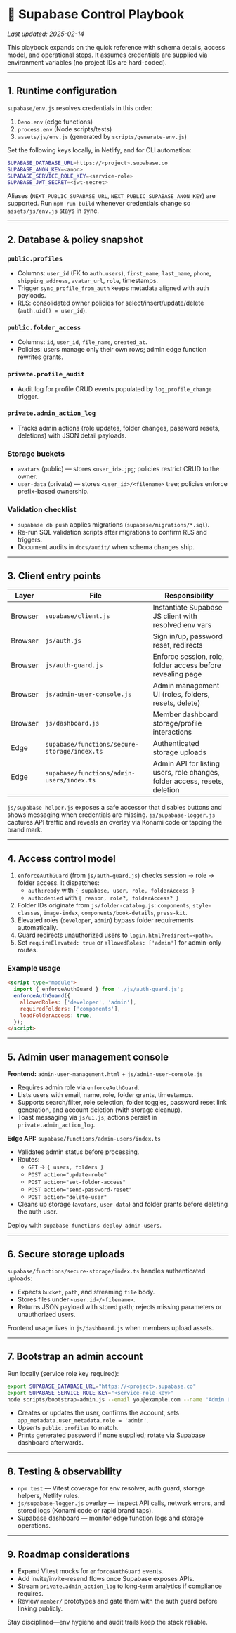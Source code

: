 # 🔐 Supabase Control Playbook

_Last updated: 2025-02-14_

This playbook expands on the quick reference with schema details, access model, and operational steps. It assumes credentials are supplied via environment variables (no project IDs are hard-coded).

---

## 1. Runtime configuration
`supabase/env.js` resolves credentials in this order:
1. `Deno.env` (edge functions)
2. `process.env` (Node scripts/tests)
3. `assets/js/env.js` (generated by `scripts/generate-env.js`)

Set the following keys locally, in Netlify, and for CLI automation:
```bash
SUPABASE_DATABASE_URL=https://<project>.supabase.co
SUPABASE_ANON_KEY=<anon>
SUPABASE_SERVICE_ROLE_KEY=<service-role>
SUPABASE_JWT_SECRET=<jwt-secret>
```
Aliases (`NEXT_PUBLIC_SUPABASE_URL`, `NEXT_PUBLIC_SUPABASE_ANON_KEY`) are supported. Run `npm run build` whenever credentials change so `assets/js/env.js` stays in sync.

---

## 2. Database & policy snapshot
### `public.profiles`
- Columns: `user_id` (FK to `auth.users`), `first_name`, `last_name`, `phone`, `shipping_address`, `avatar_url`, `role`, timestamps.
- Trigger `sync_profile_from_auth` keeps metadata aligned with auth payloads.
- RLS: consolidated owner policies for select/insert/update/delete (`auth.uid() = user_id`).

### `public.folder_access`
- Columns: `id`, `user_id`, `file_name`, `created_at`.
- Policies: users manage only their own rows; admin edge function rewrites grants.

### `private.profile_audit`
- Audit log for profile CRUD events populated by `log_profile_change` trigger.

### `private.admin_action_log`
- Tracks admin actions (role updates, folder changes, password resets, deletions) with JSON detail payloads.

### Storage buckets
- `avatars` (public) — stores `<user_id>.jpg`; policies restrict CRUD to the owner.
- `user-data` (private) — stores `<user_id>/<filename>` tree; policies enforce prefix-based ownership.

### Validation checklist
- `supabase db push` applies migrations (`supabase/migrations/*.sql`).
- Re-run SQL validation scripts after migrations to confirm RLS and triggers.
- Document audits in `docs/audit/` when schema changes ship.

---

## 3. Client entry points
| Layer | File | Responsibility |
| --- | --- | --- |
| Browser | `supabase/client.js` | Instantiate Supabase JS client with resolved env vars |
| Browser | `js/auth.js` | Sign in/up, password reset, redirects |
| Browser | `js/auth-guard.js` | Enforce session, role, folder access before revealing page |
| Browser | `js/admin-user-console.js` | Admin management UI (roles, folders, resets, delete) |
| Browser | `js/dashboard.js` | Member dashboard storage/profile interactions |
| Edge | `supabase/functions/secure-storage/index.ts` | Authenticated storage uploads |
| Edge | `supabase/functions/admin-users/index.ts` | Admin API for listing users, role changes, folder access, resets, deletion |

`js/supabase-helper.js` exposes a safe accessor that disables buttons and shows messaging when credentials are missing. `js/supabase-logger.js` captures API traffic and reveals an overlay via Konami code or tapping the brand mark.

---

## 4. Access control model
1. `enforceAuthGuard` (from `js/auth-guard.js`) checks session → role → folder access. It dispatches:
   - `auth:ready` with `{ supabase, user, role, folderAccess }`
   - `auth:denied` with `{ reason, role?, folderAccess? }`
2. Folder IDs originate from `js/folder-catalog.js`: `components`, `style-classes`, `image-index`, `components/book-details`, `press-kit`.
3. Elevated roles (`developer`, `admin`) bypass folder requirements automatically.
4. Guard redirects unauthorized users to `login.html?redirect=<path>`.
5. Set `requireElevated: true` or `allowedRoles: ['admin']` for admin-only routes.

### Example usage
```html
<script type="module">
  import { enforceAuthGuard } from './js/auth-guard.js';
  enforceAuthGuard({
    allowedRoles: ['developer', 'admin'],
    requiredFolders: ['components'],
    loadFolderAccess: true,
  });
</script>
```

---

## 5. Admin user management console
**Frontend:** `admin-user-management.html` + `js/admin-user-console.js`
- Requires admin role via `enforceAuthGuard`.
- Lists users with email, name, role, folder grants, timestamps.
- Supports search/filter, role selection, folder toggles, password reset link generation, and account deletion (with storage cleanup).
- Toast messaging via `js/ui.js`; actions persist in `private.admin_action_log`.

**Edge API:** `supabase/functions/admin-users/index.ts`
- Validates admin status before processing.
- Routes:
  - `GET` → `{ users, folders }`
  - `POST action="update-role"`
  - `POST action="set-folder-access"`
  - `POST action="send-password-reset"`
  - `POST action="delete-user"`
- Cleans up storage (`avatars`, `user-data`) and folder grants before deleting the auth user.

Deploy with `supabase functions deploy admin-users`.

---

## 6. Secure storage uploads
`supabase/functions/secure-storage/index.ts` handles authenticated uploads:
- Expects `bucket`, `path`, and streaming `file` body.
- Stores files under `<user.id>/<filename>`.
- Returns JSON payload with stored path; rejects missing parameters or unauthorized users.

Frontend usage lives in `js/dashboard.js` when members upload assets.

---

## 7. Bootstrap an admin account
Run locally (service role key required):
```bash
export SUPABASE_DATABASE_URL="https://<project>.supabase.co"
export SUPABASE_SERVICE_ROLE_KEY="<service-role-key>"
node scripts/bootstrap-admin.js --email you@example.com --name "Admin User"
```
- Creates or updates the user, confirms the account, sets `app_metadata.user_metadata.role = 'admin'`.
- Upserts `public.profiles` to match.
- Prints generated password if none supplied; rotate via Supabase dashboard afterwards.

---

## 8. Testing & observability
- `npm test` — Vitest coverage for env resolver, auth guard, storage helpers, Netlify rules.
- `js/supabase-logger.js` overlay — inspect API calls, network errors, and stored logs (Konami code or rapid brand taps).
- Supabase dashboard — monitor edge function logs and storage operations.

---

## 9. Roadmap considerations
- Expand Vitest mocks for `enforceAuthGuard` events.
- Add invite/invite-resend flows once Supabase exposes APIs.
- Stream `private.admin_action_log` to long-term analytics if compliance requires.
- Review `member/` prototypes and gate them with the auth guard before linking publicly.

Stay disciplined—env hygiene and audit trails keep the stack reliable.
